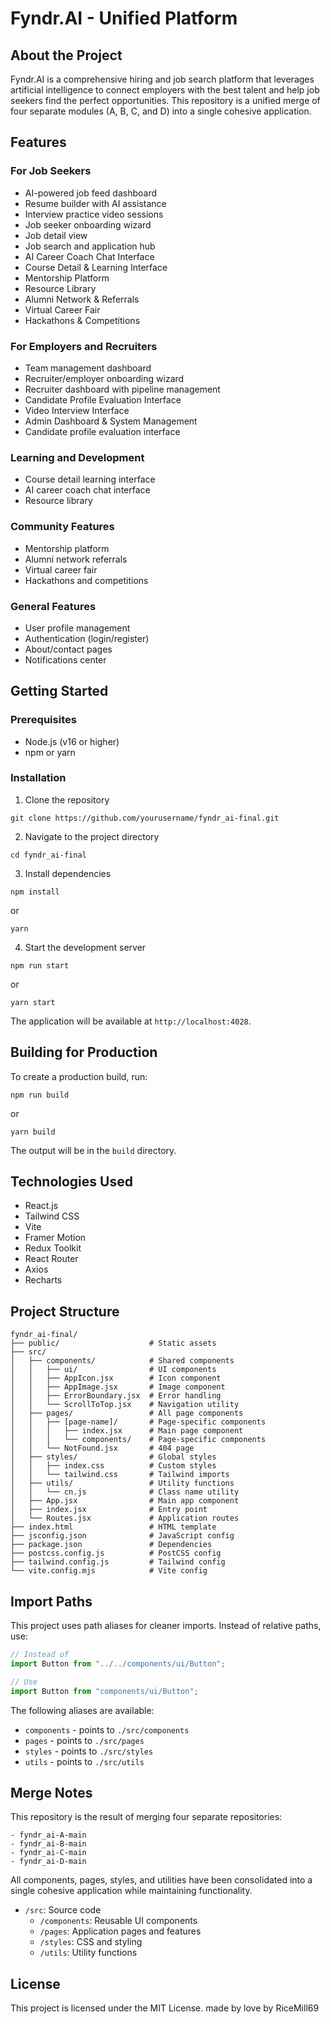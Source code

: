 # Fyndr.AI - Unified Platform

## About the Project

Fyndr.AI is a comprehensive hiring and job search platform that leverages artificial intelligence to connect employers with the best talent and help job seekers find the perfect opportunities. This repository is a unified merge of four separate modules (A, B, C, and D) into a single cohesive application.

## Features

### For Job Seekers

- AI-powered job feed dashboard
- Resume builder with AI assistance
- Interview practice video sessions
- Job seeker onboarding wizard
- Job detail view
- Job search and application hub
- AI Career Coach Chat Interface
- Course Detail & Learning Interface
- Mentorship Platform
- Resource Library
- Alumni Network & Referrals
- Virtual Career Fair
- Hackathons & Competitions

### For Employers and Recruiters

- Team management dashboard
- Recruiter/employer onboarding wizard
- Recruiter dashboard with pipeline management
- Candidate Profile Evaluation Interface
- Video Interview Interface
- Admin Dashboard & System Management
- Candidate profile evaluation interface

### Learning and Development

- Course detail learning interface
- AI career coach chat interface
- Resource library

### Community Features

- Mentorship platform
- Alumni network referrals
- Virtual career fair
- Hackathons and competitions

### General Features

- User profile management
- Authentication (login/register)
- About/contact pages
- Notifications center

## Getting Started

### Prerequisites

- Node.js (v16 or higher)
- npm or yarn

### Installation

1. Clone the repository

```
git clone https://github.com/yourusername/fyndr_ai-final.git
```

2. Navigate to the project directory

```
cd fyndr_ai-final
```

3. Install dependencies

```
npm install
```

or

```
yarn
```

4. Start the development server

```
npm run start
```

or

```
yarn start
```

The application will be available at `http://localhost:4028`.

## Building for Production

To create a production build, run:

```
npm run build
```

or

```
yarn build
```

The output will be in the `build` directory.

## Technologies Used

- React.js
- Tailwind CSS
- Vite
- Framer Motion
- Redux Toolkit
- React Router
- Axios
- Recharts

## Project Structure

```
fyndr_ai-final/
├── public/                    # Static assets
├── src/
│   ├── components/            # Shared components
│   │   ├── ui/                # UI components
│   │   ├── AppIcon.jsx        # Icon component
│   │   ├── AppImage.jsx       # Image component
│   │   ├── ErrorBoundary.jsx  # Error handling
│   │   └── ScrollToTop.jsx    # Navigation utility
│   ├── pages/                 # All page components
│   │   ├── [page-name]/       # Page-specific components
│   │   │   ├── index.jsx      # Main page component
│   │   │   └── components/    # Page-specific components
│   │   └── NotFound.jsx       # 404 page
│   ├── styles/                # Global styles
│   │   ├── index.css          # Custom styles
│   │   └── tailwind.css       # Tailwind imports
│   ├── utils/                 # Utility functions
│   │   └── cn.js              # Class name utility
│   ├── App.jsx                # Main app component
│   ├── index.jsx              # Entry point
│   └── Routes.jsx             # Application routes
├── index.html                 # HTML template
├── jsconfig.json              # JavaScript config
├── package.json               # Dependencies
├── postcss.config.js          # PostCSS config
├── tailwind.config.js         # Tailwind config
└── vite.config.mjs            # Vite config
```

## Import Paths

This project uses path aliases for cleaner imports. Instead of relative paths, use:

```jsx
// Instead of
import Button from "../../components/ui/Button";

// Use
import Button from "components/ui/Button";
```

The following aliases are available:

- `components` - points to `./src/components`
- `pages` - points to `./src/pages`
- `styles` - points to `./src/styles`
- `utils` - points to `./src/utils`

## Merge Notes

This repository is the result of merging four separate repositories:

    - fyndr_ai-A-main
    - fyndr_ai-B-main
    - fyndr_ai-C-main
    - fyndr_ai-D-main

All components, pages, styles, and utilities have been consolidated into a single cohesive application while maintaining functionality.

- `/src`: Source code
  - `/components`: Reusable UI components
  - `/pages`: Application pages and features
  - `/styles`: CSS and styling
  - `/utils`: Utility functions

## License

This project is licensed under the MIT License.
made by love by RiceMill69
